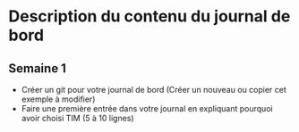 #  Description du contenu du journal de bord
## Semaine 1 
* Créer un git pour votre journal de bord (Créer un nouveau ou copier cet exemple à modifier)
* Faire une première entrée dans votre journal en expliquant pourquoi avoir choisi TIM (5 à 10 lignes) 
